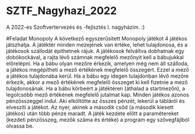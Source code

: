 # SZTF_Nagyhazi_2022

A 2022-es Szoftvertervezés és -fejlsztés I. nagyházim. :)


#Feladat
Monopoly
A következő egyszerűsített Monopoly játékot 4 játékos játszhatja. A játéktér minden mezejének van értéke, lehet tulajdonosa, és a játékosok szállodát építhetnek rájuk.
A játékosok felváltva dobhatnak egy dobókockával, a rajta lévő számnak megfelelő mezőnyit kell a bábujukkal előrelépni. Ha a bábu olyan mezőre érkezik, amelyen még nem áll szálloda, a játékos megépítheti a mező értékének megfelelő összegért. Ezzel a mező a játékos tulajdonába kerül. Ha a bábu egy idegen tulajdonban lévő mezőre érkezik, akkor a mező értékének megfelelő összeget ki kell fizetnie a mező tulajdonosának. Ha a bábu körbeért a játéktéren (áthalad a startmezőn), a legolcsóbb mező értékének megfelelő jutalmat kap.
Minden játékos azonos pénzösszeggel indul. Aki elköltötte az összes pénzét, lekerül a tábláról és elveszíti a játékot. Az nyer, akinek a második csőd (a második kiesett játékos) után több pénze maradt.
A játék kezdete előtt a paramétereket (kezdeti pénzösszeg, mezők száma és értéke) a program egy szövegfájlból olvassa be.
